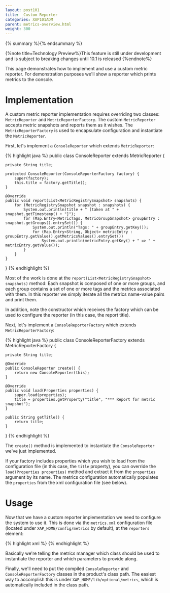 ```yaml
---
layout: post101
title:  Custom Reporter
categories: XAP101ADM
parent: metrics-overview.html
weight: 300
---
```


{% summary %}{% endsummary %}

{%note title=Technology Preview%}This feature is still under development and is subject to breaking changes until 10.1 is released {%endnote%}

This page demonstrates how to implement and use a custom metric reporter. For demonstration purposes we'll show a reporter which prints metrics to the console.

# Implementation

A custom metric reporter implementation requires overriding two classes: `MetricReporter` and `MetricReporterFactory`. The custom `MetricReporter` accepts metric snapshots and reports them as it wishes. The `MetricReporterFactory` is used to encapsulate configuration and instantiate the `MetricReporter`.

First, let's implement a `ConsoleReporter` which extends `MetricReporter`:

{% highlight java %}
public class ConsoleReporter extends MetricReporter {

    private String title;

    protected ConsoleReporter(ConsoleReporterFactory factory) {
        super(factory);
        this.title = factory.getTitle();
    }

    @Override
    public void report(List<MetricRegistrySnapshot> snapshots) {
        for (MetricRegistrySnapshot snapshot : snapshots) {
            System.out.println(title + " [taken at " + snapshot.getTimestamp() + "]");
            for (Map.Entry<MetricTags, MetricGroupSnapshot> groupEntry : snapshot.getGroups().entrySet()) {
                System.out.println("Tags: " + groupEntry.getKey());
                for (Map.Entry<String, Object> metricEntry : groupEntry.getValue().getMetricsValues().entrySet())
                    System.out.println(metricEntry.getKey() + " => " + metricEntry.getValue());
            }
        }
    }
}
{% endhighlight %}

Most of the work is done at the `report(List<MetricRegistrySnapshot> snapshots)` method: Each snapshot is composed of one or more groups, and each group contains a set of one or more tags and the metrics associated with them. In this reporter we simply iterate all the metrics name-value pairs and print them.

In addition, note the constructor which receives the factory which can be used to configure the reporter (in this case, the report title).

Next, let's implement a `ConsoleReporterFactory` which extends `MetricReporterFactory`:

{% highlight java %}
public class ConsoleReporterFactory extends MetricReporterFactory<ConsoleReporter> {

    private String title;

    @Override
    public ConsoleReporter create() {
        return new ConsoleReporter(this);
    }

    @Override
    public void load(Properties properties) {
        super.load(properties);
        title = properties.getProperty("title", "*** Report for metric snapshot");
    }

    public String getTitle() {
        return title;
    }
}
{% endhighlight %}

The `create()` method is implemented to instantiate the `ConsoleReporter` we've just implemented.

If your factory includes properties which you wish to load from the configuration file (in this case, the `title` property), you can override the `load(Properties properties)` method and extract it from the `properties` argument by its name. The metrics configuration automatically populates the `properties` from the xml configuration file (see below).

# Usage

Now that we have a custom reporter implementation we need to configure the system to use it. This is done via the `metrics.xml` configuration file (located under `XAP_HOME/config/metrics` by default), at the `reporters` element:

{% highlight xml %}
<metrics-configuration>
    <reporters>
        <reporter name="console" factory-class="com.gigaspaces.demo.ConsoleReporterFactory">
            <property name="title" value="Some Custom Title"/>
        </reporter>
    </reporters>
</metrics-configuration>
{% endhighlight %}

Basically we're telling the metrics manager which class should be used to instantiate the reporter and which parameters to provide along.

Finally, we'll need to put the compiled `ConsoleReporter` and `ConsoleReporterFactory` classes in the product's class path. The easiest way to accomplish this is under `XAP_HOME/lib/optional/metrics`, which is automatically included in the class path.

